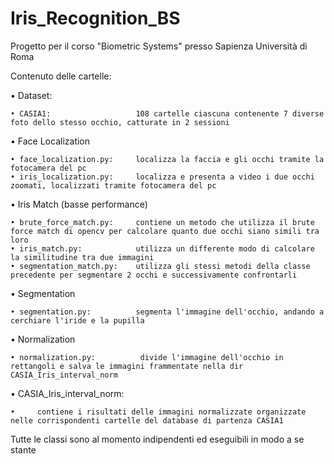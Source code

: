 # Iris_Recognition_BS

Progetto per il corso "Biometric Systems" presso Sapienza Università di Roma

Contenuto delle cartelle:

• Dataset:

    • CASIA1:                   108 cartelle ciascuna contenente 7 diverse foto dello stesso occhio, catturate in 2 sessioni

• Face Localization

    • face_localization.py:     localizza la faccia e gli occhi tramite la fotocamera del pc
    • iris_localization.py:     localizza e presenta a video i due occhi zoomati, localizzati tramite fotocamera del pc

• Iris Match (basse performance)

    • brute_force_match.py:     contiene un metodo che utilizza il brute force match di opencv per calcolare quanto due occhi siano simili tra loro
    • iris_match.py:            utilizza un differente modo di calcolare la similitudine tra due immagini
    • segmentation_match.py:    utilizza gli stessi metodi della classe precedente per segmentare 2 occhi e successivamente confrontarli

• Segmentation

    • segmentation.py:          segmenta l'immagine dell'occhio, andando a cerchiare l'iride e la pupilla

• Normalization

    • normalization.py:          divide l'immagine dell'occhio in rettangoli e salva le immagini frammentate nella dir CASIA_Iris_interval_norm

• CASIA_Iris_interval_norm:

    •     contiene i risultati delle immagini normalizzate organizzate nelle corrispondenti cartelle del database di partenza CASIA1


Tutte le classi sono al momento indipendenti ed eseguibili in modo a se stante
